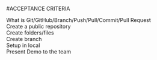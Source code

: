 #ACCEPTANCE CRITERIA

What is Git/GitHub/Branch/Push/Pull/Commit/Pull Request
<br>
Create a public repository
<br>
Create folders/files
<br>
Create branch
<br>
Setup in local
<br>
Present Demo to the team

